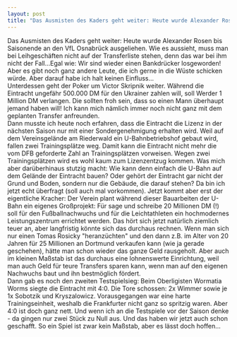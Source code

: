 ```yaml
---
layout: post
title: "Das Ausmisten des Kaders geht weiter: Heute wurde Alexander Rosen bis Saisonende an den VfL Osnabrück ausgeliehen."
---
```


Das Ausmisten des Kaders geht weiter: Heute wurde Alexander Rosen bis Saisonende an den VfL Osnabrück ausgeliehen. Wie es aussieht, muss man bei Leihgeschäften nicht auf der Transferliste stehen, denn das war bei ihm nicht der Fall...Egal wie: Wir sind wieder einen Bankdrücker losgeworden! Aber es gibt noch ganz andere Leute, die ich gerne in die Wüste schicken würde. Aber darauf habe ich halt keinen Einfluss...  
Unterdessen geht der Poker um Victor Skripnik weiter. Während die Eintracht ungefähr 500.000 DM für den Ukrainer zahlen will, soll Werder 1 Million DM verlangen. Die sollten froh sein, dass so einen Mann überhaupt jemand haben will! Ich kann mich nämlich immer noch nicht ganz mit dem geplanten Transfer anfreunden.  
Dann musste ich heute noch erfahren, dass die Eintracht die Lizenz in der nächsten Saison nur mit einer Sondergenehmigung erhalten wird. Weil auf dem Vereinsgelände am Riederwald ein U-Bahnbetriebshof gebaut wird, fallen zwei Trainingsplätze weg. Damit kann die Eintracht nicht mehr die vom DFB geforderte Zahl an Trainingsplätzen vorweisen. Wegen zwei Trainingsplätzen wird es wohl kaum zum Lizenzentzug kommen. Was mich aber darüberhinaus stutzig macht: Wie kann denn einfach die U-Bahn auf dem Gelände der Eintracht bauen? Oder gehört der Eintracht gar nicht der Grund und Boden, sondern nur die Gebäude, die darauf stehen? Da bin ich jetzt echt überfragt (soll auch mal vorkommen). Jetzt kommt aber erst der eigentliche Kracher: Der Verein plant während dieser Bauarbeiten der U-Bahn ein eigenes Großprojekt: Für sage und schreibe 20 Millionen DM (!) soll für den Fußballnachwuchs und für die Leichtathleten ein hochmodernes Leistungszentrum errichtet werden. Das hört sich jetzt natürlich ziemlich teuer an, aber langfristig könnte sich das durchaus rechnen. Wenn man sich nur einen Tomas Rosicky "heranzüchten" und den dann z.B. im Alter von 20 Jahren für 25 Millionen an Dortmund verkaufen kann (wie ja gerade geschehen), hätte man schon wieder das ganze Geld rausgeholt. Aber auch im kleinen Maßstab ist das durchaus eine lohnenswerte Einrichtung, weil man auch Geld für teure Transfers sparen kann, wenn man auf den eigenen Nachwuchs baut und ihn bestmöglich fördert.  
Dann gab es noch den zweiten Testspielsieg: Beim Oberligisten Wormatia Worms siegte die Eintracht mit 4:0. Die Tore schossen: 2x Wimmer sowie je 1x Sobotzik und Kryszalowicz. Vorausgegangen war eine harte Trainingseinheit, weshalb die Frankfurter nicht ganz so spritzig waren. Aber 4:0 ist doch ganz nett. Und wenn ich an die Testspiele vor der Saison denke - da gingen nur zwei Stück zu Null aus. Und das haben wir jetzt auch schon geschafft. So ein Spiel ist zwar kein Maßstab, aber es lässt doch hoffen...
